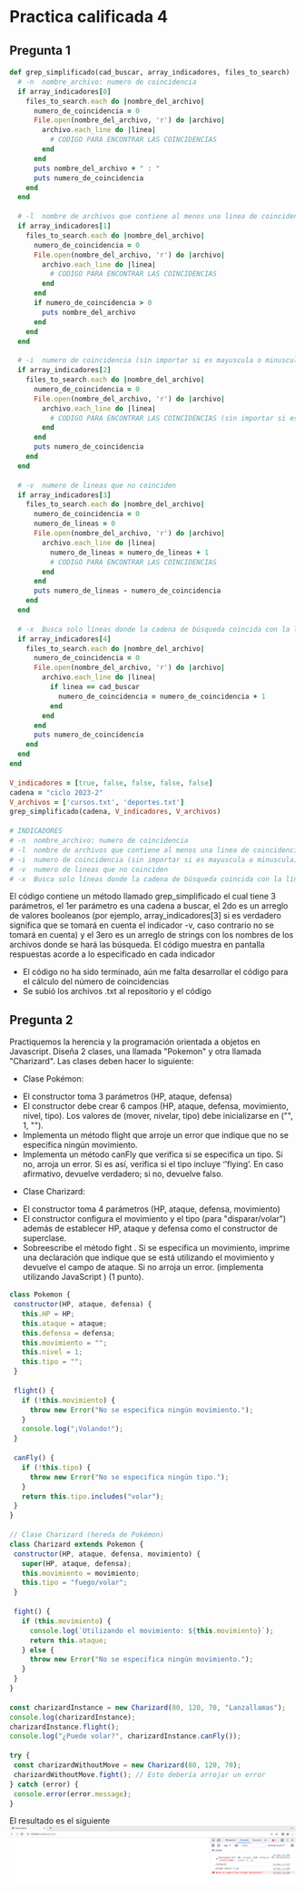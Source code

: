 # Practica calificada 4
## Pregunta 1
``` ruby
def grep_simplificado(cad_buscar, array_indicadores, files_to_search)
  # -n  nombre_archivo: numero de coincidencia
  if array_indicadores[0]
    files_to_search.each do |nombre_del_archivo|
      numero_de_coincidencia = 0
      File.open(nombre_del_archivo, 'r') do |archivo|
        archivo.each_line do |linea|
          # CODIGO PARA ENCONTRAR LAS COINCIDENCIAS
        end
      end
      puts nombre_del_archivo + " : "
      puts numero_de_coincidencia
    end
  end

  # -l  nombre de archivos que contiene al menos una linea de coincidencia
  if array_indicadores[1]
    files_to_search.each do |nombre_del_archivo|
      numero_de_coincidencia = 0
      File.open(nombre_del_archivo, 'r') do |archivo|
        archivo.each_line do |linea|
          # CODIGO PARA ENCONTRAR LAS COINCIDENCIAS
        end
      end
      if numero_de_coincidencia > 0
        puts nombre_del_archivo
      end
    end
  end

  # -i  numero de coincidencia (sin importar si es mayuscula o minuscula)
  if array_indicadores[2]
    files_to_search.each do |nombre_del_archivo|
      numero_de_coincidencia = 0
      File.open(nombre_del_archivo, 'r') do |archivo|
        archivo.each_line do |linea|
          # CODIGO PARA ENCONTRAR LAS COINCIDENCIAS (sin importar si es mayuscula o minuscula)
        end
      end
      puts numero_de_coincidencia
    end
  end

  # -v  numero de lineas que no coinciden
  if array_indicadores[3]
    files_to_search.each do |nombre_del_archivo|
      numero_de_coincidencia = 0
      numero_de_lineas = 0
      File.open(nombre_del_archivo, 'r') do |archivo|
        archivo.each_line do |linea|
          numero_de_lineas = numero_de_lineas + 1
          # CODIGO PARA ENCONTRAR LAS COINCIDENCIAS
        end
      end
      puts numero_de_lineas - numero_de_coincidencia
    end
  end

  # -x  Busca solo líneas donde la cadena de búsqueda coincida con la línea completa
  if array_indicadores[4]
    files_to_search.each do |nombre_del_archivo|
      numero_de_coincidencia = 0
      File.open(nombre_del_archivo, 'r') do |archivo|
        archivo.each_line do |linea|
          if linea == cad_buscar
            numero_de_coincidencia = numero_de_coincidencia + 1
          end
        end
      end
      puts numero_de_coincidencia
    end
  end
end

V_indicadores = [true, false, false, false, false]
cadena = "ciclo 2023-2"
V_archivos = ['cursos.txt', 'deportes.txt']
grep_simplificado(cadena, V_indicadores, V_archivos)

# INDICADORES
# -n  nombre_archivo: numero de coincidencia
# -l  nombre de archivos que contiene al menos una linea de coincidencia
# -i  numero de coincidencia (sin importar si es mayuscula o minuscula)
# -v  numero de lineas que no coinciden
# -x  Busca solo líneas donde la cadena de búsqueda coincida con la línea completa
```

El código contiene un método llamado grep_simplificado el cual tiene 3 parámetros, el 1er parámetro es una cadena a buscar, el 2do es un arreglo de valores booleanos (por ejemplo, array_indicadores[3] si es verdadero significa que se tomará en cuenta el indicador -v, caso contrario no se tomará en cuenta) y el 3ero es un arreglo de strings con los nombres de los archivos donde se hará las búsqueda.
El código muestra en pantalla respuestas acorde a lo especificado en cada indicador

- El código no ha sido terminado, aún me falta desarrollar el código para el cálculo del número de coincidencias
- Se subió los archivos .txt al repositorio y el código

## Pregunta 2
Practiquemos la herencia y la programación orientada a objetos en Javascript. Diseña 2 clases, una llamada "Pokemon" y otra llamada "Charizard". Las clases deben hacer lo siguiente:
- Clase Pokémon:
* El constructor toma 3 parámetros (HP, ataque, defensa)
* El constructor debe crear 6 campos (HP, ataque, defensa, movimiento, nivel, tipo). Los valores de (mover, nivelar, tipo) debe inicializarse en ("", 1, "").
* Implementa un método flight que arroje un error que indique que no se especifica ningún movimiento.
* Implementa un método canFly que verifica si se especifica un tipo. Si no, arroja un error. Si es así, verifica si el tipo incluye ‘’flying’. En caso afirmativo, devuelve verdadero; si no, devuelve falso.
  
- Clase Charizard:
* El constructor toma 4 parámetros (HP, ataque, defensa, movimiento)
* El constructor configura el movimiento y el tipo (para "disparar/volar") además de establecer HP, ataque y defensa como el constructor de superclase.
* Sobreescribe el método fight . Si se especifica un movimiento, imprime una declaración que indique que se está utilizando el movimiento y devuelve el campo de ataque. Si no arroja un error.  (implementa utilizando JavaScript )  (1 punto).

``` javascript
class Pokemon {
 constructor(HP, ataque, defensa) {
   this.HP = HP;
   this.ataque = ataque;
   this.defensa = defensa;
   this.movimiento = "";
   this.nivel = 1;
   this.tipo = "";
 }

 flight() {
   if (!this.movimiento) {
     throw new Error("No se especifica ningún movimiento.");
   }
   console.log("¡Volando!");
 }

 canFly() {
   if (!this.tipo) {
     throw new Error("No se especifica ningún tipo.");
   }
   return this.tipo.includes("volar");
 }
}

// Clase Charizard (hereda de Pokémon)
class Charizard extends Pokemon {
 constructor(HP, ataque, defensa, movimiento) {
   super(HP, ataque, defensa);
   this.movimiento = movimiento;
   this.tipo = "fuego/volar";
 }

 fight() {
   if (this.movimiento) {
     console.log(`Utilizando el movimiento: ${this.movimiento}`);
     return this.ataque;
   } else {
     throw new Error("No se especifica ningún movimiento.");
   }
 }
}

const charizardInstance = new Charizard(80, 120, 70, "Lanzallamas");
console.log(charizardInstance);
charizardInstance.flight();
console.log("¿Puede volar?", charizardInstance.canFly());

try {
 const charizardWithoutMove = new Charizard(80, 120, 70);
 charizardWithoutMove.fight(); // Esto debería arrojar un error
} catch (error) {
 console.error(error.message);
}
```

El resultado es el siguiente
![Clases](Image/Clases.png)
